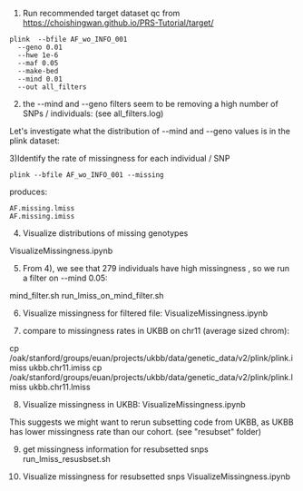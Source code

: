 1) Run recommended target dataset qc from https://choishingwan.github.io/PRS-Tutorial/target/

```
plink  --bfile AF_wo_INFO_001
  --geno 0.01
  --hwe 1e-6
  --maf 0.05
  --make-bed
  --mind 0.01
  --out all_filters
```

2) the --mind and --geno filters seem to be removing a high number of SNPs / individuals:
(see all_filters.log)

Let's investigate what the distribution of --mind and --geno values is in the plink dataset: 

3)Identify the rate of missingness for each individual / SNP
```
plink --bfile AF_wo_INFO_001 --missing
```
produces:
```
AF.missing.lmiss
AF.missing.imiss
```


4) Visualize distributions of missing genotypes

VisualizeMissingness.ipynb

5) From 4), we see that 279 individuals have high missingness , so we run a filter on --mind 0.05: 

mind_filter.sh 
run_lmiss_on_mind_filter.sh 

6) Visualize missingness for filtered file: 
VisualizeMissingness.ipynb


7) compare to missingness rates in UKBB on chr11 (average sized chrom):

cp /oak/stanford/groups/euan/projects/ukbb/data/genetic_data/v2/plink/plink.imiss ukbb.chr11.imiss
cp /oak/stanford/groups/euan/projects/ukbb/data/genetic_data/v2/plink/plink.lmiss ukbb.chr11.lmiss


8) Visualize missingness in UKBB: 
VisualizeMissingness.ipynb

This suggests we might want to rerun subsetting code from UKBB, as UKBB has lower missingness rate than our cohort. 
(see "resubset" folder) 

9) get missingness information for resubsetted snps 
run_lmiss_resusbset.sh 

10) Visualize missingness for resubsetted snps 
VisualizeMissingness.ipynb
